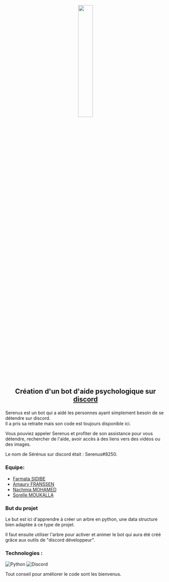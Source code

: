 <p align="center">
  <img width="30%" src="https://images.unsplash.com/photo-1507146153580-69a1fe6d8aa1?ixlib=rb-1.2.1&ixid=MnwxMjA3fDB8MHxwaG90by1wYWdlfHx8fGVufDB8fHx8&auto=format&fit=crop&w=1170&q=80" />
</p>

## <p align="center"> Création d'un bot d'aide psychologique sur <a href="https://discord.com/"> discord </a> </p>

Serenus est un bot qui a aidé les personnes ayant simplement besoin de se détendre sur discord.<br/> 
Il a pris sa retraite mais son code est toujours disponible ici.

Vous pouviez appeler Serenus et profiter de son assistance pour vous détendre, rechercher de l'aide, avoir accès à des liens vers des vidéos ou des images.

Le nom de Sérénus sur discord était : Serenus#8250.

### Equipe: 

- [Farmata SIDIBE](https://github.com/Farmata-sidibe)
- [Amaury FRANSSEN](https://github.com/ExploryKod) 
- [Nachmia MOHAMED](https://github.com/Nachmia)
- [Sorelle MOUKALLA](https://github.com/MklSorelle)

### But du projet

Le but est ici d'apprendre à créer un arbre en python, une data structure bien adaptée à ce type de projet.

Il faut ensuite utiliser l'arbre pour activer et animer le bot qui aura été créé grâce aux outils de "discord développeur".

### Technologies : 
![Python](https://img.shields.io/badge/python-3670A0?style=for-the-badge&logo=python&logoColor=ffdd54)
![Discord](https://img.shields.io/badge/%3CServer%3E-%237289DA.svg?style=for-the-badge&logo=discord&logoColor=white)
   
Tout conseil pour améliorer le code sont les bienvenus.
